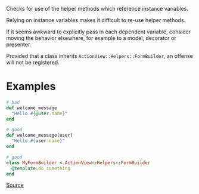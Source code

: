 
Checks for use of the helper methods which reference
instance variables.

Relying on instance variables makes it difficult to re-use helper
methods.

If it seems awkward to explicitly pass in each dependent
variable, consider moving the behavior elsewhere, for
example to a model, decorator or presenter.

Provided that a class inherits `ActionView::Helpers::FormBuilder`,
an offense will not be registered.

# Examples

```ruby
# bad
def welcome_message
  "Hello #{@user.name}"
end

# good
def welcome_message(user)
  "Hello #{user.name}"
end

# good
class MyFormBuilder < ActionView::Helpers::FormBuilder
  @template.do_something
end
```

[Source](http://www.rubydoc.info/gems/rubocop/RuboCop/Cop/Rails/HelperInstanceVariable)